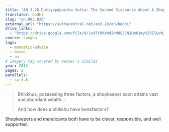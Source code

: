 ```yaml
---
title: "AN 3.20 Dutiyapāpaṇika Sutta: The Second Discourse About A Shopkeeper"
translator: bodhi
slug: "an.003.020"
external_url: "https://suttacentral.net/an3.20/en/bodhi"
drive_links:
  - "https://drive.google.com/file/d/1cAlYHRahdIhNHEJCN1Umb1myXJ5ElGcW/view?usp=drivesdk"
course: sangha
tags:
  - monastic-advice
  - becon
  - an
# imagery tag covered by Hecker's Similes
year: 2012
pages: 2
parallels:
  - sa-3.6
---
```


> Bhikkhus, possessing three factors, a shopkeeper soon attains vast and abundant wealth...

> And how does a bhikkhu have benefactors?

Shopkeepers and mendicants both have to be clever, responsible, and well supported.

